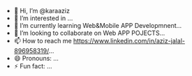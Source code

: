 - 👋 Hi, I’m @karaaziz
- 👀 I’m interested in ...
- 🌱 I’m currently learning Web&Mobile APP Developmnent...
- 💞️ I’m looking to collaborate on Web APP POJECTS...
- 📫 How to reach me https://www.linkedin.com/in/aziz-jalal-896958319/...
- 😄 Pronouns: ...
- ⚡ Fun fact: ...

<!---
karaaziz/karaaziz is a ✨ special ✨ repository because its `README.md` (this file) appears on your GitHub profile.
You can click the Preview link to take a look at your changes.
--->
